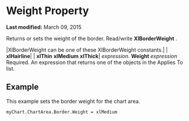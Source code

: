 
# Weight Property

 **Last modified:** March 09, 2015

Returns or sets the weight of the border. Read/write 
 **XlBorderWeight**
.


|XlBorderWeight can be one of these XlBorderWeight constants.|
| **xlHairline**|
| **xlThin** **xlMedium** **xlThick**|
 _expression_. **Weight**
 _expression_ Required. An expression that returns one of the objects in the Applies To list.

## Example

This example sets the border weight for the chart area.


```
myChart.ChartArea.Border.Weight = xlMedium
```

